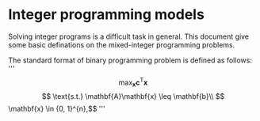# Integer programming models
Solving integer programs is a difficult task in general. This document give some basic definations on the mixed-integer programming problems.

The standard format of binary programming problem is defined as follows:
'''
$$ \max_{\mathbf{x}} \mathbf{c}^{\text{T}}\mathbf{x} $$
$$ \text{s.t.} \mathbf{A}\mathbf{x} \leq \mathbf{b}\\
$$ \mathbf{x} \in \{0, 1\}^{n},$$
'''